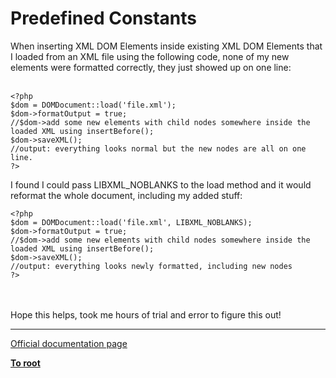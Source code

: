 # Predefined Constants



When inserting XML DOM Elements inside existing XML DOM Elements that I loaded from an XML file using the following code, none of my new elements were formatted correctly, they just showed up on one line:<br><br>

```
<?php 
$dom = DOMDocument::load('file.xml'); 
$dom->formatOutput = true;
//$dom->add some new elements with child nodes somewhere inside the loaded XML using insertBefore();
$dom->saveXML();
//output: everything looks normal but the new nodes are all on one line.
?>
```


I found I could pass LIBXML_NOBLANKS to the load method and it would reformat the whole document, including my added stuff:


```
<?php 
$dom = DOMDocument::load('file.xml', LIBXML_NOBLANKS); 
$dom->formatOutput = true;
//$dom->add some new elements with child nodes somewhere inside the loaded XML using insertBefore();
$dom->saveXML();
//output: everything looks newly formatted, including new nodes
?>
```
<br><br>Hope this helps, took me hours of trial and error to figure this out!  

---

[Official documentation page](https://www.php.net/manual/en/libxml.constants.php)

**[To root](/README.md)**